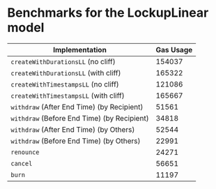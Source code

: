 # Benchmarks for the LockupLinear model

| Implementation                              | Gas Usage |
| ------------------------------------------- | --------- |
| `createWithDurationsLL` (no cliff)          | 154037    |
| `createWithDurationsLL` (with cliff)        | 165322    |
| `createWithTimestampsLL` (no cliff)         | 121086    |
| `createWithTimestampsLL` (with cliff)       | 165667    |
| `withdraw` (After End Time) (by Recipient)  | 51561     |
| `withdraw` (Before End Time) (by Recipient) | 34818     |
| `withdraw` (After End Time) (by Others)     | 52544     |
| `withdraw` (Before End Time) (by Others)    | 22991     |
| `renounce`                                  | 24271     |
| `cancel`                                    | 56651     |
| `burn`                                      | 11197     |
